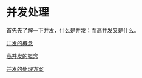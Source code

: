 # 并发处理
首先先了解一下并发，什么是并发；而高并发又是什么。

[并发的概念](https://github.com/aluxs/Concurrent/wiki/%E5%B9%B6%E5%8F%91Concurrent)


[高并发的概念](https://github.com/aluxs/Concurrent/wiki/%E9%AB%98%E5%B9%B6%E5%8F%91High-Concurrency)

[并发的处理方案](https://github.com/aluxs/Concurrent/wiki/%E9%AB%98%E5%B9%B6%E5%8F%91High-Concurrency)

